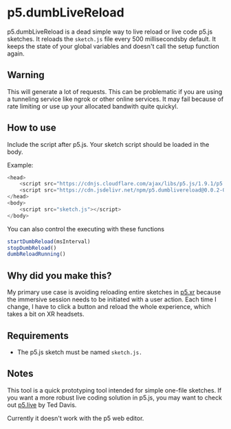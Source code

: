 # p5.dumbLiveReload
p5.dumbLiveReload is a dead simple way to live reload or live code p5.js sketches. It reloads the `sketch.js` file every 500 millisecondsby default. It keeps the state of your global variables and doesn't call the setup function again.

## Warning
This will generate a lot of requests. This can be problematic if you are using a tunneling service like ngrok or other online services. It may fail because of rate limiting or use up your allocated bandwith quite quickyl.

## How to use
Include the script after p5.js. Your sketch script should be loaded in the body.

Example:
```js
<head>
    <script src="https://cdnjs.cloudflare.com/ajax/libs/p5.js/1.9.1/p5.min.js"></script>
    <script src="https://cdn.jsdelivr.net/npm/p5.dumblivereload@0.0.2-0/dist/p5dumbLiveReload.js"></script> 
</head>
<body>
    <script src="sketch.js"></script>
</body>
```

You can also control the executing with these functions

```js
startDumbReload(msInterval) 
stopDumbReload()  
dumbReloadRunning()
```

## Why did you make this?
My primary use case is avoiding reloading entire sketches in [p5.xr](https://p5xr.org/#/) because the immersive session needs to be initiated with a user action. Each time I change, I have to click a button and reload the whole experience, which takes a bit on XR headsets. 

## Requirements
* The p5.js sketch must be named `sketch.js.`

## Notes
This tool is a quick prototyping tool intended for simple one-file sketches. If you want a more robust live coding solution in p5.js, you may want to check out [p5.live](https://teddavis.org/p5live/) by Ted Davis.

Currently it doesn't work with the p5 web editor.
